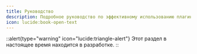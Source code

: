 ```yaml
---
title: Руководство
description: Подробное руководство по эффективному использованию плагина, которое поможет вам максимально использовать его возможности и функционал для ваших нужд.
icon: lucide:book-open-text
---
```


::alert{type="warning" icon="lucide:triangle-alert"}
Этот раздел в настоящее время находится в разработке.
::